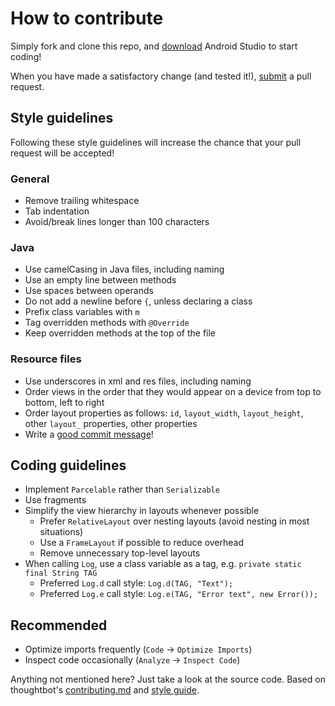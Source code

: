 # How to contribute

Simply fork and clone this repo, and [download](http://developer.android.com/sdk/index.html) Android Studio to start coding!

When you have made a satisfactory change (and tested it!), [submit](http://www.github.com/el1t/Iolite/compare/) a pull request.

## Style guidelines

Following these style guidelines will increase the chance that your pull request will be accepted!

### General
* Remove trailing whitespace
* Tab indentation
* Avoid/break lines longer than 100 characters

### Java
* Use camelCasing in Java files, including naming
* Use an empty line between methods
* Use spaces between operands
* Do not add a newline before `{`, unless declaring a class
* Prefix class variables with `m`
* Tag overridden methods with `@Override`
* Keep overridden methods at the top of the file

### Resource files
* Use underscores in xml and res files, including naming
* Order views in the order that they would appear on a device from top to bottom, left to right
* Order layout properties as follows: `id`, `layout_width`, `layout_height`, other `layout_` properties, other properties
* Write a [good commit message](http://www.github.com/erlang/otp/wiki/Writing-good-commit-messages)!

## Coding guidelines

* Implement `Parcelable` rather than `Serializable`
* Use fragments
* Simplify the view hierarchy in layouts whenever possible
  * Prefer `RelativeLayout` over nesting layouts (avoid nesting in most situations)
  * Use a `FrameLayout` if possible to reduce overhead
  * Remove unnecessary top-level layouts
* When calling `Log`, use a class variable as a tag, e.g. `private static final String TAG`
  * Preferred `Log.d` call style: `Log.d(TAG, "Text");`
  * Preferred `Log.e` call style: `Log.e(TAG, "Error text", new Error());`

## Recommended

* Optimize imports frequently (`Code` -> `Optimize Imports`)
* Inspect code occasionally (`Analyze` -> `Inspect Code`)

Anything not mentioned here? Just take a look at the source code.
Based on thoughtbot's [contributing.md](http://www.github.com/thoughtbot/factory_girl_rails/blob/master/CONTRIBUTING.md) and [style guide](http://www.github.com/thoughtbot/guides/tree/master/style).
